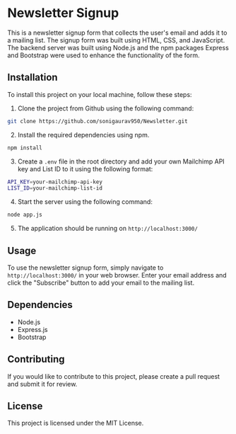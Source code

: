 # Newsletter Signup
This is a newsletter signup form that collects the user's email and adds it to a mailing list. The signup form was built using HTML, CSS, and JavaScript. The backend server was built using Node.js and the npm packages Express and Bootstrap were used to enhance the functionality of the form.
## Installation
To install this project on your local machine, follow these steps:

1. Clone the project from Github using the following command:
```bash
git clone https://github.com/sonigaurav950/Newsletter.git
```
2. Install the required dependencies using npm.
```bash
npm install
```
3. Create a `.env` file in the root directory and add your own Mailchimp API key and List ID to it using the following format:
```bash
API_KEY=your-mailchimp-api-key
LIST_ID=your-mailchimp-list-id
```
4. Start the server using the following command:
```bash
node app.js
```
5. The application should be running on `http://localhost:3000/`
## Usage
To use the newsletter signup form, simply navigate to `http://localhost:3000/` in your web browser. Enter your email address and click the "Subscribe" button to add your email to the mailing list.
## Dependencies
- Node.js
- Express.js
- Bootstrap
## Contributing
If you would like to contribute to this project, please create a pull request and submit it for review.

## License
This project is licensed under the MIT License.






